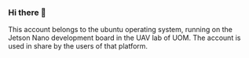 ### Hi there 👋

This account belongs to the ubuntu operating system, running on the Jetson Nano development board in the UAV lab of UOM. The account is used in share by the users of that platform.
